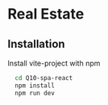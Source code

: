 # Real Estate

## Installation

Install vite-project with npm

```bash
  cd Q10-spa-react
  npm install
  npm run dev
```
